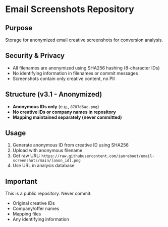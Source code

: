 # Email Screenshots Repository

## Purpose
Storage for anonymized email creative screenshots for conversion analysis.

## Security & Privacy
- All filenames are anonymized using SHA256 hashing (8-character IDs)
- No identifying information in filenames or commit messages
- Screenshots contain only creative content, no PII

## Structure (v3.1 - Anonymized)
- **Anonymous IDs only** (e.g., `8787d6ac.png`)
- **No creative IDs or company names in repository**
- **Mapping maintained separately (never committed)**

## Usage
1. Generate anonymous ID from creative ID using SHA256
2. Upload with anonymous filename
3. Get raw URL: `https://raw.githubusercontent.com/ianreboot/email-screenshots/main/[anon_id].png`
4. Use URL in analysis database

## Important
This is a public repository. Never commit:
- Original creative IDs
- Company/offer names
- Mapping files
- Any identifying information